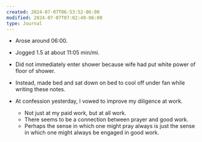 ```yaml
---
created: 2024-07-07T06:53:52-06:00
modified: 2024-07-07T07:02:49-06:00
type: Journal
---
```


- Arose around 06:00.
- Jogged 1.5 at about 11:05 min/mi.
- Did not immediately enter shower because wife had put white power of floor of shower.
- Instead, made bed and sat down on bed to cool off under fan while writing these notes.

- At confession yesterday, I vowed to improve my diligence at work.
  - Not just at my paid work, but at all work.
  - There seems to be a connection between prayer and good work.
  - Perhaps the sense in which one might pray always is just the sense in which one might always be engaged in good work.
